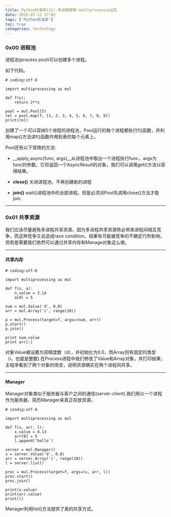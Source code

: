 ```yaml
---
title: Python标准库(11)-多进程探索-multiprocessing包
date: 2016-07-12 17:02
tags: ['Python标准库']
toc: true
categories: technology
---
```


### 0x00 进程池
进程池(process pool)可以创建多个进程。

如下代码。

```
# coding:utf-8

import multiprocessing as mul

def f(x):
    return 2**x

pool = mul.Pool(5)
rel = pool.map(f, [1, 2, 3, 4, 5, 6, 7, 8, 9])
print(rel)
```

创建了一个可以容纳5个进程的进程池，Pool运行的每个进程都执行f()函数，并利用map()方法讲f()函数作用到表的每个元素上。

Pool还有以下常用的方法:

* __apply_async(func, args)__从进程池中取出一个进程执行func，args为func的参数。它将返回一个AsyncResult的对象，我们可以调用get()方法以获得结果。

* __close()__ 关闭进程池，不再创建新的进程

* __join()__ wait()进程池中的全部进程。但是必须对Pool先调用close()方法才能join.


---
### 0x01 共享资源

我们应该尽量避免多进程共享资源，因为多进程共享资源势必带来进程间相互竞争，而这种竞争又会造成race condition，结果有可能被竞争的不确定行所影响，但若是需要我们依然可以通过共享内存和Manage对象这么做。

---
#### 共享内存

```
# coding:utf-8

import multiprocessing as mul

def f(n, a):
    n.value = 3.14
    a[0] = 5

num = mul.Value('d', 0.0)
arr = mul.Array('i', range(10))

p = mul.Process(target=f, args=(num, arr))
p.start()
p.join()

print num.value
print arr[:]
```

对象Value被设置为双精度数（d），并初始化为0.0，而Array则有固定的类型（i，也就是整数).在Process进程中我们修改了Value和Array对象，并打印结果，主程序看到了两个对象的改变，说明资源确实在两个进程间共享。

---
#### Manager
Manager对象类似于服务器与客户之间的通信(server-client).我们用以一个进程作为服务器，简历Manager来真正存放资源。

```
# condig:utf-8

import multiprocessing as mul

def f(x, arr, l):
    x.value = 4.13
    arr[0] = 5
    l.append('hello')

server = mul.Manager()
x = server.Value('d', 0.0)
arr = server.Array('i', range(10))
l = server.list()

proc = mul.Process(target=f, args=(x, arr, l))
proc.start()
proc.join()

print(x.value)
print(arr.value)
print(l)
```

Manager利用list()方法提供了表的共享方式。


